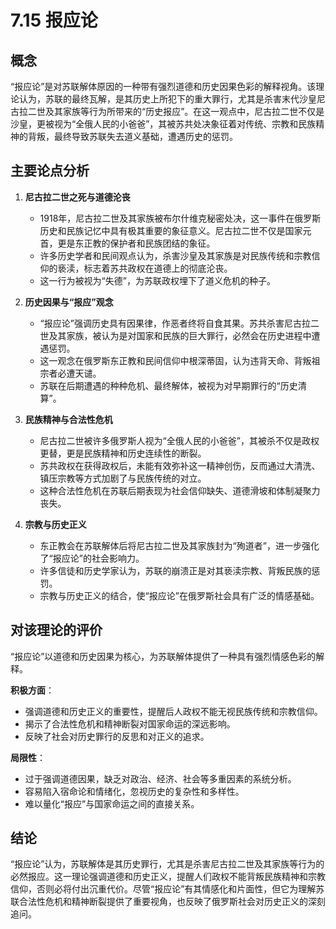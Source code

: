 # 7.15 报应论

## 概念

“报应论”是对苏联解体原因的一种带有强烈道德和历史因果色彩的解释视角。该理论认为，苏联的最终瓦解，是其历史上所犯下的重大罪行，尤其是杀害末代沙皇尼古拉二世及其家族等行为所带来的“历史报应”。在这一观点中，尼古拉二世不仅是沙皇，更被视为“全俄人民的小爸爸”，其被苏共处决象征着对传统、宗教和民族精神的背叛，最终导致苏联失去道义基础，遭遇历史的惩罚。

## 主要论点分析

1. **尼古拉二世之死与道德沦丧**
   * 1918年，尼古拉二世及其家族被布尔什维克秘密处决，这一事件在俄罗斯历史和民族记忆中具有极其重要的象征意义。尼古拉二世不仅是国家元首，更是东正教的保护者和民族团结的象征。
   * 许多历史学者和民间观点认为，杀害沙皇及其家族是对民族传统和宗教信仰的亵渎，标志着苏共政权在道德上的彻底沦丧。
   * 这一行为被视为“失德”，为苏联政权埋下了道义危机的种子。

2. **历史因果与“报应”观念**
   * “报应论”强调历史具有因果律，作恶者终将自食其果。苏共杀害尼古拉二世及其家族，被认为是对国家和民族的巨大罪行，必然会在历史进程中遭遇惩罚。
   * 这一观念在俄罗斯东正教和民间信仰中根深蒂固，认为违背天命、背叛祖宗者必遭天谴。
   * 苏联在后期遭遇的种种危机、最终解体，被视为对早期罪行的“历史清算”。

3. **民族精神与合法性危机**
   * 尼古拉二世被许多俄罗斯人视为“全俄人民的小爸爸”，其被杀不仅是政权更替，更是民族精神和历史连续性的断裂。
   * 苏共政权在获得政权后，未能有效弥补这一精神创伤，反而通过大清洗、镇压宗教等方式加剧了与民族传统的对立。
   * 这种合法性危机在苏联后期表现为社会信仰缺失、道德滑坡和体制凝聚力丧失。

4. **宗教与历史正义**
   * 东正教会在苏联解体后将尼古拉二世及其家族封为“殉道者”，进一步强化了“报应论”的社会影响力。
   * 许多信徒和历史学家认为，苏联的崩溃正是对其亵渎宗教、背叛民族的惩罚。
   * 宗教与历史正义的结合，使“报应论”在俄罗斯社会具有广泛的情感基础。

## 对该理论的评价

“报应论”以道德和历史因果为核心，为苏联解体提供了一种具有强烈情感色彩的解释。

**积极方面**：
* 强调道德和历史正义的重要性，提醒后人政权不能无视民族传统和宗教信仰。
* 揭示了合法性危机和精神断裂对国家命运的深远影响。
* 反映了社会对历史罪行的反思和对正义的追求。

**局限性**：
* 过于强调道德因果，缺乏对政治、经济、社会等多重因素的系统分析。
* 容易陷入宿命论和情绪化，忽视历史的复杂性和多样性。
* 难以量化“报应”与国家命运之间的直接关系。

## 结论

“报应论”认为，苏联解体是其历史罪行，尤其是杀害尼古拉二世及其家族等行为的必然报应。这一理论强调道德和历史正义，提醒人们政权不能背叛民族精神和宗教信仰，否则必将付出沉重代价。尽管“报应论”有其情感化和片面性，但它为理解苏联合法性危机和精神断裂提供了重要视角，也反映了俄罗斯社会对历史正义的深刻追问。